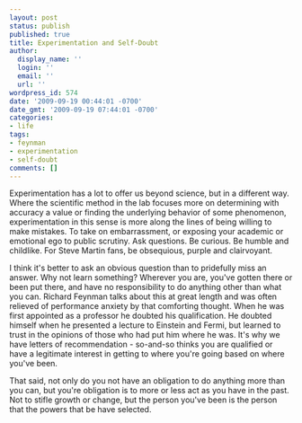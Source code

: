 ```yaml
---
layout: post
status: publish
published: true
title: Experimentation and Self-Doubt
author:
  display_name: ''
  login: ''
  email: ''
  url: ''
wordpress_id: 574
date: '2009-09-19 00:44:01 -0700'
date_gmt: '2009-09-19 07:44:01 -0700'
categories:
- life
tags:
- feynman
- experimentation
- self-doubt
comments: []
---
```

Experimentation has a lot to offer us beyond science, but in a different way. Where the scientific method in the lab focuses more on determining with accuracy a value or finding the underlying behavior of some phenomenon, experimentation in this sense is more along the lines of being willing to make mistakes. To take on embarrassment, or exposing your academic or emotional ego to public scrutiny.  Ask questions.  Be curious.  Be humble and childlike.  For Steve Martin fans, be obsequious, purple and clairvoyant.

I think it's better to ask an obvious question than to pridefully miss an answer.  Why not learn something?  Wherever you are, you've gotten there or been put there, and have no responsibility to do anything other than what you can.  Richard Feynman talks about this at great length and was often relieved of performance anxiety by that comforting thought.  When he was first appointed as a professor he doubted his qualification.  He doubted himself when he presented a lecture to Einstein and Fermi, but learned to trust in the opinions of those who had put him where he was.  It's why we have letters of recommendation - so-and-so thinks you are qualified or have a legitimate interest in getting to where you're going based on where you've been.

That said, not only do you not have an obligation to do anything more than you can, but you're obligation is to more or less act as you have in the past.  Not to stifle growth or change, but the person you've been is the person that the powers that be have selected.
